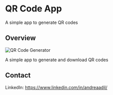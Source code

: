 # QR Code App
A simple app to generate QR codes

## Overview
![QR Code Generator](https://user-images.githubusercontent.com/59585900/199390774-bbd3be90-ed6c-431b-8bdf-6ec0874bf068.png)

A simple app to generate and download QR codes

## Contact
LinkedIn: https://www.linkedin.com/in/andreaadil/
